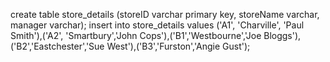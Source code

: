 create table store_details (storeID varchar primary key, storeName varchar, manager varchar);
insert into store_details values ('A1', 'Charville', 'Paul Smith'),('A2', 'Smartbury','John Cops'),('B1','Westbourne','Joe Bloggs'),('B2','Eastchester','Sue West'),('B3','Furston','Angie Gust');
